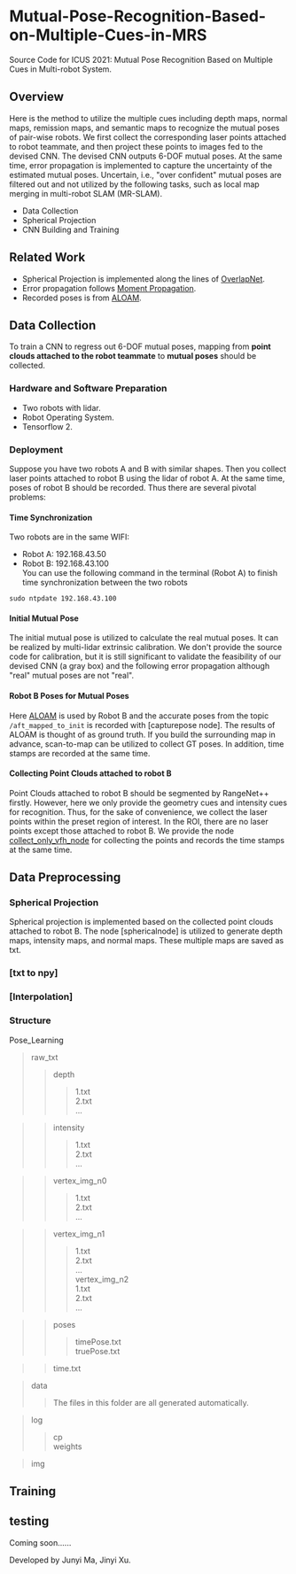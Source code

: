 # Mutual-Pose-Recognition-Based-on-Multiple-Cues-in-MRS
Source Code for ICUS 2021: Mutual Pose Recognition Based on Multiple Cues in Multi-robot System.

## Overview
Here is the method to utilize the multiple cues including depth maps, normal maps, remission maps, and semantic maps to recognize the mutual poses of pair-wise robots. We first collect the corresponding laser points attached to robot teammate, and then project these points to images fed to the devised CNN. The devised CNN outputs 6-DOF mutual poses. At the same time, error propagation is implemented to capture the uncertainty of the estimated mutual poses. Uncertain, i.e., "over confident" mutual poses are filtered out and not utilized by the following tasks, such as local map merging in multi-robot SLAM (MR-SLAM).

* Data Collection
* Spherical Projection
* CNN Building and Training

## Related Work
* Spherical Projection is implemented along the lines of [OverlapNet](https://github.com/BIT-MJY/OverlapNet_for_TF2).
* Error propagation follows [Moment Propagation](https://github.com/kaibrach/Moment-Propagation.git).
* Recorded poses is from [ALOAM](https://github.com/HKUST-Aerial-Robotics/A-LOAM).

## Data Collection
To train a CNN to regress out 6-DOF mutual poses, mapping from **point clouds attached to the robot teammate** to **mutual poses** should be collected. 
### Hardware and Software Preparation
* Two robots with lidar.
* Robot Operating System.
* Tensorflow 2.
### Deployment
Suppose you have two robots A and B with similar shapes. Then you collect laser points attached to robot B using the lidar of robot A. At the same time, poses of robot B should be recorded. Thus there are several pivotal problems:
#### Time Synchronization
Two robots are in the same WIFI:
* Robot A: 192.168.43.50
* Robot B: 192.168.43.100  
You can use the following command in the terminal (Robot A) to finish time synchronization between the two robots 
```
sudo ntpdate 192.168.43.100
```
#### Initial Mutual Pose
The initial mutual pose is utilized to calculate the real mutual poses. It can be realized by multi-lidar extrinsic calibration. We don't provide the source code for calibration, but it is still significant to validate the feasibility of our devised CNN (a gray box) and the following error propagation although "real" mutual poses are not "real".
#### Robot B Poses for Mutual Poses
Here [ALOAM](https://github.com/HKUST-Aerial-Robotics/A-LOAM) is used by Robot B and the accurate poses from the topic ```/aft_mapped_to_init``` is recorded with [capturepose node]. The results of ALOAM is thought of as ground truth. If you build the surrounding map in advance, scan-to-map can be utilized to collect GT poses. In addition, time stamps are recorded at the same time.
#### Collecting Point Clouds attached to robot B
Point Clouds attached to robot B should be segmented by RangeNet++ firstly. However, here we only provide the geometry cues and intensity cues for recognition. Thus, for the sake of convenience, we collect the laser points within the preset region of interest. In the ROI, there are no laser points except those attached to robot B. We provide the node [collect_only_vfh_node](https://github.com/BIT-MJY/Mutual-Pose-Recognition-Based-on-Multiple-Cues-in-MRS/tree/main/Data_Collection/src/calVFH/src) for collecting the points and records the time stamps at the same time.

## Data Preprocessing
### Spherical Projection
Spherical projection is implemented based on the collected point clouds attached to robot B. The node [sphericalnode] is utilized to generate depth maps, intensity maps, and normal maps. These multiple maps are saved as txt.
### [txt to npy]
### [Interpolation]
### Structure
Pose_Learning
> raw_txt  
>> depth  
>>> 1.txt  
>>> 2.txt  
>>> ...  

>> intensity  
>>> 1.txt  
>>> 2.txt  
>>> ...


>> vertex_img_n0 
>>> 1.txt  
>>> 2.txt  
>>> ...  


>> vertex_img_n1 
>>> 1.txt  
>>> 2.txt  
>>> ...  
>> vertex_img_n2  
>>> 1.txt  
>>> 2.txt  
>>> ...   


>> poses  
>>> timePose.txt  
>>> truePose.txt  


>> time.txt  

> data  
>> The files in this folder are all generated automatically.  

> log  
>> cp  
>> weights  

> img  

## Training

## testing


Coming soon......


Developed by Junyi Ma, Jinyi Xu.




